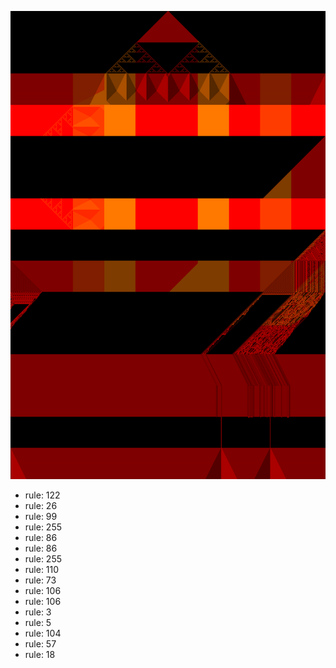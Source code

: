 ![photo](./output.png) 
 * rule: 122
* rule: 26
* rule: 99
* rule: 255
* rule: 86
* rule: 86
* rule: 255
* rule: 110
* rule: 73
* rule: 106
* rule: 106
* rule: 3
* rule: 5
* rule: 104
* rule: 57
* rule: 18
